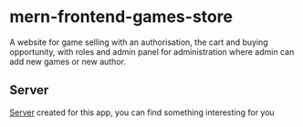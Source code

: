 # mern-frontend-games-store

A website for game selling with an authorisation, the cart and buying opportunity, 
with roles and admin panel for administration where admin can add new games or new author.

## Server

[Server](https://github.com/LooraPT/mern-backend-games-store) created for this app, you can find something interesting for you